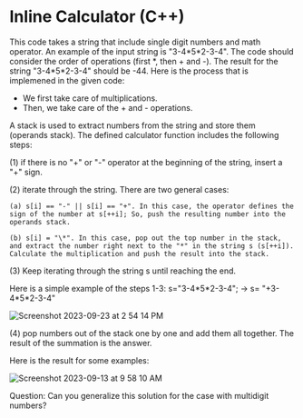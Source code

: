 # Inline Calculator (C++)

This code takes a string that include single digit numbers and math operator. An example of the input string is "3-4\*5\*2-3-4". The code should consider the order of operations (first \*, then + and -). The result for the string "3-4\*5\*2-3-4" should be -44.
Here is the process that is implemened in the given code:

* We first take care of multiplications.
* Then, we take care of the + and - operations.

A stack is used to extract numbers from the string and store them (operands stack). The defined calculator function includes the following steps:

(1) if there is no "+" or "-" operator at the beginning of the string, insert a "+" sign.

(2) iterate through the string. There are two general cases:
    
    (a) s[i] == "-" || s[i] == "+". In this case, the operator defines the sign of the number at s[++i]; So, push the resulting number into the operands stack.
  
    (b) s[i] = "\*". In this case, pop out the top number in the stack, and extract the number right next to the "*" in the string s (s[++i]). Calculate the multiplication and push the result into the stack.
(3) Keep iterating through the string s until reaching the end.

Here is a simple example of the steps 1-3:
s="3-4\*5\*2-3-4";  -> s= "+3-4\*5\*2-3-4"

![Screenshot 2023-09-23 at 2 54 14 PM](https://github.com/sahandmsh/Calculator/assets/82970651/c12ec6a8-24c2-4859-8e94-18692a66883c)

(4) pop numbers out of the stack one by one and add them all together. The result of the summation is the answer.






Here is the result for some examples:

![Screenshot 2023-09-13 at 9 58 10 AM](https://github.com/sahandmsh/Calculator/assets/82970651/549f7177-8f4b-413f-a449-f80b0fd97284)

Question: Can you generalize this solution for the case with multidigit numbers?



